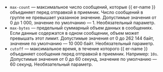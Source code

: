 * `max-count` — максимальное число сообщений, которые {{ er-name }} объединяет перед отправкой в приемник. Число сообщений в группе не превышает указанное значение. Допустимые значения от 0 до 1 000, значение по умолчанию — 1. Необязательный параметр.
* `max-bytes` — предельный суммарный объем данных в сообщениях. Если данные содержатся в одном сообщении, объем может превышать этот лимит. Допустимые значения от 0 до 262 144 байт, значение по умолчанию — 10 000 байт. Необязательный параметр.
* `cutoff` — максимальное время, в течение которого {{ er-name }} объединяет сообщения перед отправкой в приемник. Например: `10s`. Допустимые значения от 0 до 60 секунд, значение по умолчанию — 60 секунд. Необязательный параметр.